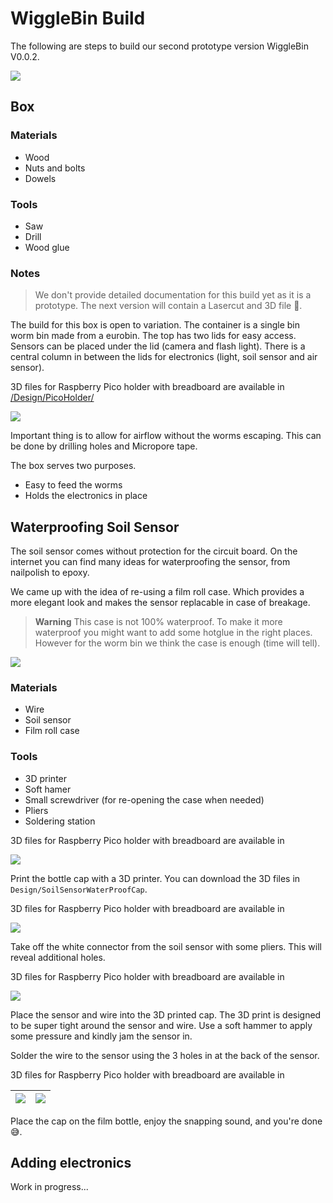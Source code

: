 # WiggleBin Build

The following are steps to build our second prototype version WiggleBin V0.0.2.

![](Images/WiggleBin/Box/WiggleBinV002.jpg)

## Box

### Materials
- Wood
- Nuts and bolts
- Dowels

### Tools
- Saw
- Drill
- Wood glue

### Notes

> We don't provide detailed documentation for this build yet as it is a prototype. The next version will contain a Lasercut and 3D file 🤞.

The build for this box is open to variation. The container is a single bin worm bin made from a eurobin. The top has two lids for easy access. Sensors can be placed under the lid (camera and flash light). There is a central column in between the lids for electronics (light, soil sensor and air sensor).

3D files for Raspberry Pico holder with breadboard are available in [/Design/PicoHolder/](/Design/PicoHolder/)

![](Images/WiggleBin/Box/WiggleBinV002-Open.jpg)

Important thing is to allow for airflow without the worms escaping. This can be done by drilling holes and Micropore tape.

The box serves two purposes. 
* Easy to feed the worms
* Holds the electronics in place

## Waterproofing Soil Sensor

The soil sensor comes without protection for the circuit board. On the internet you can find many ideas for waterproofing the sensor, from nailpolish to epoxy. 

We came up with the idea of re-using a film roll case. Which provides a more elegant look and makes the sensor replacable in case of breakage.

> **Warning**
> This case is not 100% waterproof. To make it more waterproof you might want to add some hotglue in the right places. However for the worm bin we think the case is enough (time will tell).

![](Images/WiggleBin/SoilSensor/SoilSensorWaterproof_Complete.jpg)

### Materials
- Wire 
- Soil sensor
- Film roll case

### Tools
- 3D printer
- Soft hamer
- Small screwdriver (for re-opening the case when needed)
- Pliers
- Soldering station

3D files for Raspberry Pico holder with breadboard are available in 


![](Images/WiggleBin/SoilSensor/SoilSensorWaterproof_Tools.jpg)

Print the bottle cap with a 3D printer. You can download the 3D files in `Design/SoilSensorWaterProofCap`.

3D files for Raspberry Pico holder with breadboard are available in 


![](Images/WiggleBin/SoilSensor/SoilSensorWaterproof_3D_print.jpg)

Take off the white connector from the soil sensor with some pliers. This will reveal additional holes. 

3D files for Raspberry Pico holder with breadboard are available in 


![](Images/WiggleBin/SoilSensor/SoilSensorWaterproof_3D_Pliers.jpg)

Place the sensor and wire into the 3D printed cap. The 3D print is designed to be super tight around the sensor and wire. Use a soft hammer to apply some pressure and kindly jam the sensor in.

Solder the wire to the sensor using the 3 holes in at the back of the sensor. 

3D files for Raspberry Pico holder with breadboard are available in 


| ![](Images/WiggleBin/SoilSensor/SoilSensorWaterproof_Sensor_In_Cap_Front.jpg) | ![](Images/WiggleBin/SoilSensor/SoilSensorWaterproof_Sensor_In_Cap_Back.jpg) | 
|-|-|

Place the cap on the film bottle, enjoy the snapping sound, and you're done 😅.

## Adding electronics

Work in progress...